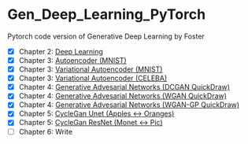 # Gen_Deep_Learning_PyTorch
Pytorch code version of Generative Deep Learning by Foster

- [x] Chapter 2: [Deep Learning](https://github.com/abahl9/Gen_Deep_Learning_PyTorch/blob/main/CNN_Deep_Gen_Learning.ipynb)
- [x] Chapter 3: [Autoencoder (MNIST)](https://github.com/abahl9/Gen_Deep_Learning_PyTorch/blob/main/AutoEncoder_Deep_Gen_Learning.ipynb)
- [x] Chapter 3: [Variational Autoencoder (MNIST)](https://github.com/abahl9/Gen_Deep_Learning_PyTorch/blob/main/VariationalAutoEncoder_Deep_Gen_Learning.ipynb)
- [x] Chapter 3: [Variational Autoencoder (CELEBA)](https://github.com/abahl9/Gen_Deep_Learning_PyTorch/blob/main/CelebA_VariationalAutoEncoder_Deep_Gen_Learning.ipynb)
- [x] Chapter 4: [Generative Advesarial Networks (DCGAN QuickDraw)](https://github.com/abahl9/Gen_Deep_Learning_PyTorch/blob/main/DCGAN_Ganimals_Deep_Gen_Learning.ipynb)
- [x] Chapter 4: [Generative Advesarial Networks (WGAN QuickDraw)](https://github.com/abahl9/Gen_Deep_Learning_PyTorch/blob/main/WGAN_Ganimals_Deep_Gen_Learning.ipynb)
- [x] Chapter 4: [Generative Advesarial Networks (WGAN-GP QuickDraw)](https://github.com/abahl9/Gen_Deep_Learning_PyTorch/blob/main/WGAN_GP_Ganimals_Deep_Gen_Learning.ipynb) 
- [x] Chapter 5: [CycleGan Unet (Apples <-> Oranges)](https://github.com/abahl9/Gen_Deep_Learning_PyTorch/blob/main/Chapter5_StyleTransfer_CycleGAN_Unet.ipynb)
- [x] Chapter 5: [CycleGan ResNet (Monet <-> Pic)](https://github.com/abahl9/Gen_Deep_Learning_PyTorch/blob/main/Chapter5_StyleTransfer_CycleGAN_ResNet.ipynb)
- [ ] Chapter 6: Write
